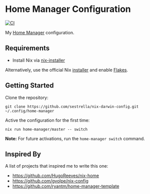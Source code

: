 # Home Manager Configuration

[![CI](https://github.com/sestrella/home-manager.config/actions/workflows/ci.yml/badge.svg)](https://github.com/sestrella/home-manager.config/actions/workflows/ci.yml)

My [Home Manager](https://github.com/nix-community/home-manager) configuration.

## Requirements

- Install Nix via [nix-installer](https://github.com/DeterminateSystems/nix-installer)

Alternatively, use the official Nix
[installer](https://nixos.org/guides/install-nix.html) and enable
[Flakes](https://nixos.wiki/wiki/Flakes).

## Getting Started

Clone the repository:

```
git clone https://github.com/sestrella/nix-darwin-config.git ~/.config/home-manager
```

Active the configuration for the first time:

```
nix run home-manager/master -- switch
```

**Note:** For future activations, run the `home-manager switch` command.

## Inspired By

A list of projects that inspired me to write this one:

- https://github.com/HugoReeves/nix-home
- https://github.com/gvolpe/nix-config
- https://github.com/ryantm/home-manager-template
